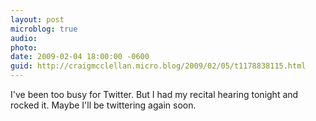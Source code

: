 ```yaml
---
layout: post
microblog: true
audio: 
photo: 
date: 2009-02-04 18:00:00 -0600
guid: http://craigmcclellan.micro.blog/2009/02/05/t1178838115.html
---
```

I've been too busy for Twitter.  But I had my recital hearing tonight and rocked it.  Maybe I'll be twittering again soon.
